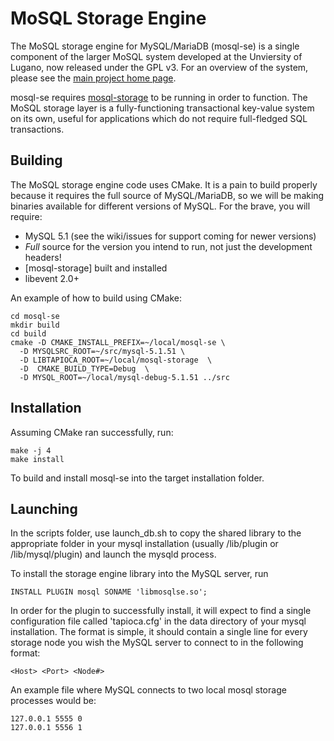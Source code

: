 MoSQL Storage Engine
====================

The MoSQL storage engine for MySQL/MariaDB (mosql-se) is a single component of the larger MoSQL system developed at the Unviersity of Lugano, now released under the GPL v3. For an overview of the system, please see the [main project home page](http://dslab.inf.usi.ch/mosql/). 

mosql-se requires [mosql-storage](https://bitbucket.org/atomic77/mosql-storage) to be running in order to function. The MoSQL storage layer is a fully-functioning transactional key-value system on its own, useful for applications which do not require full-fledged SQL transactions. 

Building
--------

The MoSQL storage engine code uses CMake. It is a pain to build properly because it requires the full source of MySQL/MariaDB, so we will be making binaries available for different versions of MySQL. For the brave, you will require:

* MySQL 5.1 (see the wiki/issues for support coming for newer versions)
* *Full* source for the version you intend to run, not just the development headers!
* [mosql-storage] built and installed
* libevent 2.0+

An example of how to build using CMake:

    cd mosql-se
    mkdir build
    cd build
    cmake -D CMAKE_INSTALL_PREFIX=~/local/mosql-se \ 
      -D MYSQLSRC_ROOT=~/src/mysql-5.1.51 \
      -D LIBTAPIOCA_ROOT=~/local/mosql-storage  \ 
      -D  CMAKE_BUILD_TYPE=Debug  \
      -D MYSQL_ROOT=~/local/mysql-debug-5.1.51 ../src
    

Installation
------------

Assuming CMake ran successfully, run:

    make -j 4
    make install
    
To build and install mosql-se into the target installation folder. 


Launching
---------

In the scripts folder, use launch_db.sh to copy the shared library to the appropriate folder in your mysql installation (usually <basedir>/lib/plugin or <basedir>/lib/mysql/plugin) and launch the mysqld process. 

To install the storage engine library into the MySQL server, run

    INSTALL PLUGIN mosql SONAME 'libmosqlse.so';

In order for the plugin to successfully install, it will expect to find a single configuration file called 'tapioca.cfg' in the data directory of your mysql installation. The format is simple, it should contain a single line for every storage node you wish the MySQL server to connect to in the following format:

    <Host> <Port> <Node#>

An example file where MySQL connects to two local mosql storage processes would be:

    127.0.0.1 5555 0  
    127.0.0.1 5556 1  


